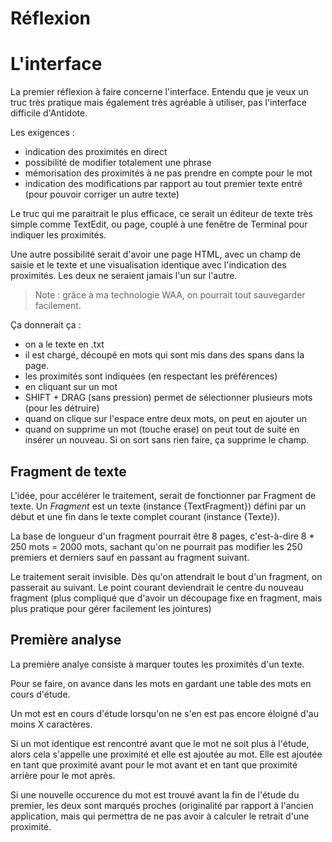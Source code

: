 # Réflexion

# L'interface

La premier réflexion à faire concerne l'interface. Entendu que je veux un truc très pratique mais également très agréable à utiliser, pas l'interface difficile d'Antidote.

Les exigences :

- indication des proximités en direct
- possibilité de modifier totalement une phrase
- mémorisation des proximités à ne pas prendre en compte pour le mot 
- indication des modifications par rapport au tout premier texte entré (pour pouvoir corriger un autre texte)

Le truc qui me paraitrait le plus efficace, ce serait un éditeur de texte très simple comme TextEdit, ou page, couplé à une fenêtre de Terminal pour indiquer les proximités.

Une autre possibilité serait d'avoir une page HTML, avec un champ de saisie et le texte et une visualisation identique avec l'indication des proximités. Les deux ne seraient jamais l'un sur l'autre.

> Note : grâce à ma technologie WAA, on pourrait tout sauvegarder facilement.

Ça donnerait ça :

- on a le texte en .txt
- il est chargé, découpé en mots qui sont mis dans des spans dans la page.
- les proximités sont indiquées (en respectant les préférences)
- en cliquant sur un mot
- SHIFT + DRAG (sans pression) permet de sélectionner plusieurs mots (pour les détruire)
- quand on clique sur l'espace entre deux mots, on peut en ajouter un
- quand on supprime un mot (touche erase) on peut tout de suite en insérer un nouveau. Si on sort sans rien faire, ça supprime le champ.


## Fragment de texte

L'idée, pour accélérer le traitement, serait de fonctionner par Fragment de texte. Un *Fragment* est un texte (instance {TextFragment}) défini par un début et une fin dans le texte complet courant (instance {Texte}).

La base de longueur d'un fragment pourrait être 8 pages, c'est-à-dire 8 * 250 mots = 2000 mots, sachant qu'on ne pourrait pas modifier les 250 premiers et derniers sauf en passant au fragment suivant.

Le traitement serait invisible. Dès qu'on attendrait le bout d'un fragment, on passerait au suivant. Le point courant deviendrait le centre du nouveau fragment (plus compliqué que d'avoir un découpage fixe en fragment, mais plus pratique pour gérer facilement les jointures)

## Première analyse

La première analye consiste à marquer toutes les proximités d'un texte.

Pour se faire, on avance dans les mots en gardant une table des mots en cours d'étude.

Un mot est en cours d'étude lorsqu'on ne s'en est pas encore éloigné d'au moins X caractères.

Si un mot identique est rencontré avant que le mot ne soit plus à l'étude, alors cela s'appelle une proximité et elle est ajoutée au mot. Elle est ajoutée en tant que proximité avant pour le mot avant et en tant que proximité arrière pour le mot après.

Si une nouvelle occurence du mot est trouvé avant la fin de l'étude du premier, les deux sont marqués proches (originalité par rapport à l'ancien application, mais qui permettra de ne pas avoir à calculer le retrait d'une proximité.


